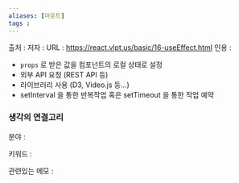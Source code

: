 ```yaml
---
aliases: [마운트]
tags : 
---
```


출처 :
저자 :
URL : https://react.vlpt.us/basic/16-useEffect.html
인용 : 

-   `props` 로 받은 값을 컴포넌트의 로컬 상태로 설정
-   외부 API 요청 (REST API 등)
-   라이브러리 사용 (D3, Video.js 등...)
-   setInterval 을 통한 반복작업 혹은 setTimeout 을 통한 작업 예약


### 생각의 연결고리
분야 :

키워드 :

관련있는 메모 :
